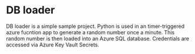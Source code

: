 # DB loader #

DB loader is a simple sample project. Python is used in an timer-triggered azure fucntion app to generate a random number once a minute. This random number is then loaded into an Azure SQL database. Credentials are accessed via Azure Key Vault Secrets.